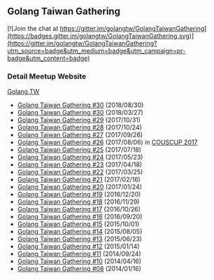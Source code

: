 ## Golang Taiwan Gathering

[![Join the chat at https://gitter.im/golangtw/GolangTaiwanGathering](https://badges.gitter.im/golangtw/GolangTaiwanGathering.svg)](https://gitter.im/golangtw/GolangTaiwanGathering?utm_source=badge&utm_medium=badge&utm_campaign=pr-badge&utm_content=badge)


### Detail Meetup Website

[Golang.TW](http://golang.kktix.cc/)

- [Golang Taiwan Gathering #30](meetup/gtg34) (2018/08/30)
- [Golang Taiwan Gathering #30](meetup/gtg30) (2018/03/27)
- [Golang Taiwan Gathering #29](meetup/gtg29) (2017/10/31)
- [Golang Taiwan Gathering #28](meetup/gtg28) (2017/10/24)
- [Golang Taiwan Gathering #27](meetup/gtg27) (2017/09/26)
- [Golang Taiwan Gathering #26](meetup/gtg26) (2017/08/06) in [COUSCUP 2017](https://coscup.org/2017/#/)
- [Golang Taiwan Gathering #25](meetup/gtg25) (2017/07/18)
- [Golang Taiwan Gathering #24](meetup/gtg24) (2017/05/23)
- [Golang Taiwan Gathering #23](meetup/gtg23) (2017/04/18)
- [Golang Taiwan Gathering #22](meetup/gtg22) (2017/03/25)
- [Golang Taiwan Gathering #21](meetup/gtg21) (2017/02/16)
- [Golang Taiwan Gathering #20](meetup/gtg20) (2017/01/24)
- [Golang Taiwan Gathering #19](meetup/gtg19) (2016/12/20)
- [Golang Taiwan Gathering #18](meetup/gtg18) (2016/11/29)
- [Golang Taiwan Gathering #17](meetup/gtg17) (2016/10/26)
- [Golang Taiwan Gathering #16](meetup/gtg16) (2016/09/20)
- [Golang Taiwan Gathering #15](meetup/gtg15) (2015/10/01)
- [Golang Taiwan Gathering #14](meetup/gtg14) (2015/08/05)
- [Golang Taiwan Gathering #13](meetup/gtg13) (2015/06/23)
- [Golang Taiwan Gathering #12](meetup/gtg12) (2015/01/14)
- [Golang Taiwan Gathering #11](meetup/gtg11) (2014/09/24)
- [Golang Taiwan Gathering #10](meetup/gtg10) (2014/04/16)
- [Golang Taiwan Gathering #08](meetup/gtg8)   (2014/01/16)


